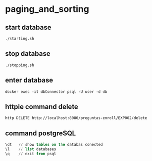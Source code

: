# paging_and_sorting

## start database
```shell
./starting.sh
```

## stop database
```shell
./stopping.sh
```

## enter database
```shell
docker exec -it dbConnector psql -U user -d db
```

## httpie command delete
```shell
http DELETE http://localhost:8080/preguntas-enroll/EXP002/delete
```

## command postgreSQL
```sql
\dt   // show tables on the databas conected
\l    // list databases
\q    // exit from psql
```